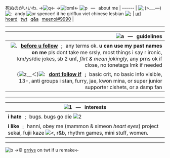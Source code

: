 死ぬのがいいわ.
->![q](https://i.imgur.com/UAiEnfU.gif)<-
->![loml](https://media.discordapp.net/attachments/973312326373625916/1016729585569779772/IMG_3624.gif)<-
![p](https://i.imgur.com/87R1FBq.gif)⠀—⠀about me | 
------ |
![;](https://i.imgur.com/hL0eMqi.gif )(>\_\_\_—)![;](https://i.imgur.com/aO5d1wa.gif)⠀andy ![or](https://i.imgur.com/lZGqVb3.gif) spencer! it he girlflux viet chinese lesbian ![;](https://i.imgur.com/e2rj1gS.gif) |
[url hoard](/pho)⠀[twt](https://twitter.com/piaysets)⠀[q&a](https://retrospring.net/paw)⠀[meenoi#9990]() |
***
![a](https://i.imgur.com/Z7Ud0QF.gif)⠀—⠀guidelines | 
------: |
![.](https://i.imgur.com/R5dlkvo.gif)⠀**[before u follow]() ﹔** any terms ok. **u can use my past names on me** pls dont take me srsly, most things i say r ironic, km/ys/die jokes, sb 2 unf, *flirt & mean jokingly,* any prns ok if close, no tonetags lmk if needed |
(![z](https://i.imgur.com/2DNGCyT.gif)﹏＜)![:](https://i.imgur.com/8W7LgIq.gif)⠀**[dont follow if]() ﹔** basic crit, no basic info visible, 13-, anti groups i stan, furry, jae, kwon mina, or super junior supporter cishets, or a dsmp fan |
***
![1](https://i.imgur.com/lwsI4uN.gif)⠀—⠀interests | 
------ |
**i hate** ﹔ bugs. bugs go die ![2](https://i.imgur.com/RlEi8is.gif) |
**i like** ﹔ hanni, obey me (mammon & simeon *heart eyes*) project sekai, fujii kaze ![<](https://i.imgur.com/j7a12Ph.gif), r&b, rhythm games, mini stuff, women.|
***
![b](https://media.discordapp.net/attachments/882004721383125002/1016740303572578314/IMG_3625.png)
->© [grriys](https://twitter.com/grriys) on twt if u remake<-